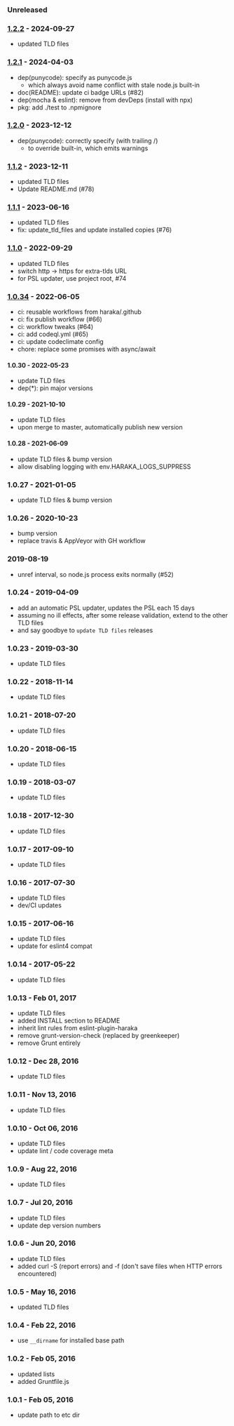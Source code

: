 ### Unreleased

### [1.2.2] - 2024-09-27

- updated TLD files

### [1.2.1] - 2024-04-03

- dep(punycode): specify as punycode.js
  - which always avoid name conflict with stale node.js built-in
- doc(README): update ci badge URLs (#82)
- dep(mocha & eslint): remove from devDeps (install with npx)
- pkg: add ./test to .npmignore

### [1.2.0] - 2023-12-12

- dep(punycode): correctly specify (with trailing /)
  - to override built-in, which emits warnings

### [1.1.2] - 2023-12-11

- updated TLD files
- Update README.md (#78)

### [1.1.1] - 2023-06-16

- updated TLD files
- fix: update_tld_files and update installed copies (#76)

### [1.1.0] - 2022-09-29

- updated TLD files
- switch http -> https for extra-tlds URL
- for PSL updater, use project root, #74

### [1.0.34] - 2022-06-05

- ci: reusable workflows from haraka/.github
- ci: fix publish workflow (#66)
- ci: workflow tweaks (#64)
- ci: add codeql.yml (#65)
- ci: update codeclimate config
- chore: replace some promises with async/await

#### 1.0.30 - 2022-05-23

- update TLD files
- dep(\*): pin major versions

#### 1.0.29 - 2021-10-10

- update TLD files
- upon merge to master, automatically publish new version

#### 1.0.28 - 2021-06-09

- update TLD files & bump version
- allow disabling logging with env.HARAKA_LOGS_SUPPRESS

### 1.0.27 - 2021-01-05

- update TLD files & bump version

### 1.0.26 - 2020-10-23

- bump version
- replace travis & AppVeyor with GH workflow

### 2019-08-19

- unref interval, so node.js process exits normally (#52)

### 1.0.24 - 2019-04-09

- add an automatic PSL updater, updates the PSL each 15 days
- assuming no ill effects, after some release validation, extend to the other TLD files
- and say goodbye to `update TLD files` releases

### 1.0.23 - 2019-03-30

- update TLD files

### 1.0.22 - 2018-11-14

- update TLD files

### 1.0.21 - 2018-07-20

- update TLD files

### 1.0.20 - 2018-06-15

- update TLD files

### 1.0.19 - 2018-03-07

- update TLD files

### 1.0.18 - 2017-12-30

- update TLD files

### 1.0.17 - 2017-09-10

- update TLD files

### 1.0.16 - 2017-07-30

- update TLD files
- dev/CI updates

### 1.0.15 - 2017-06-16

- update TLD files
- update for eslint4 compat

### 1.0.14 - 2017-05-22

- update TLD files

### 1.0.13 - Feb 01, 2017

- update TLD files
- added INSTALL section to README
- inherit lint rules from eslint-plugin-haraka
- remove grunt-version-check (replaced by greenkeeper)
- remove Grunt entirely

### 1.0.12 - Dec 28, 2016

- update TLD files

### 1.0.11 - Nov 13, 2016

- update TLD files

### 1.0.10 - Oct 06, 2016

- update TLD files
- update lint / code coverage meta

### 1.0.9 - Aug 22, 2016

- update TLD files

### 1.0.7 - Jul 20, 2016

- update TLD files
- update dep version numbers

### 1.0.6 - Jun 20, 2016

- update TLD files
- added curl -S (report errors) and -f (don't save files when HTTP errors encountered)

### 1.0.5 - May 16, 2016

- updated TLD files

### 1.0.4 - Feb 22, 2016

- use `__dirname` for installed base path

### 1.0.2 - Feb 05, 2016

- updated lists
- added Gruntfile.js

### 1.0.1 - Feb 05, 2016

- update path to etc dir

[1.0.32]: https://github.com/haraka/haraka-tld/releases/tag/1.0.31
[1.0.34]: https://github.com/haraka/haraka-tld/releases/tag/1.0.33
[1.1.0]: https://github.com/haraka/haraka-tld/releases/tag/1.1.0
[1.1.1]: https://github.com/haraka/haraka-tld/releases/tag/1.1.1
[1.1.2]: https://github.com/haraka/haraka-tld/releases/tag/1.1.2
[1.2.0]: https://github.com/haraka/haraka-tld/releases/tag/1.2.0
[1.2.1]: https://github.com/haraka/haraka-tld/releases/tag/1.2.1
[1.2.2]: https://github.com/haraka/haraka-tld/releases/tag/1.2.2
